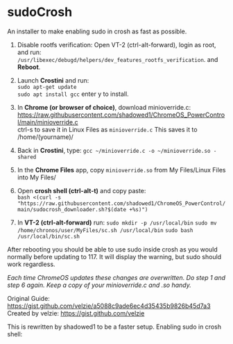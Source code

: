 # sudoCrosh
An installer to make enabling sudo in crosh as fast as possible. 

1. Disable rootfs verification: Open VT-2 (ctrl-alt-forward), login as root, and run: <br>
`/usr/libexec/debugd/helpers/dev_features_rootfs_verification`. and **Reboot**. <br>

2. Launch **Crostini** and run: <br>
`sudo apt-get update` <br>
`sudo apt install gcc` enter y to install. <br>

3. In **Chrome (or browser of choice)**, download minioverride.c: <br>
https://raw.githubusercontent.com/shadowed1/ChromeOS_PowerControl/main/minioverride.c <br>
ctrl-s to save it in Linux Files as `minioverride.c` This saves it to /home/(yourname)/  <br>

4. Back in **Crostini**, type: `gcc ~/minioverride.c -o ~/minioverride.so -shared` <br>

5. In the **Chrome Files** app, copy `minioverride.so` from My Files/Linux Files into My Files/ <br>

6. Open **crosh shell (ctrl-alt-t)** and copy paste: <br>
`bash <(curl -s "https://raw.githubusercontent.com/shadowed1/ChromeOS_PowerControl/main/sudocrosh_downloader.sh?$(date +%s)")`

7. In **VT-2 (ctrl-alt-forward)** run:
`sudo mkdir -p /usr/local/bin`
`sudo mv /home/chronos/user/MyFiles/sc.sh /usr/local/bin`
`sudo bash /usr/local/bin/sc.sh`

After rebooting you should be able to use sudo inside crosh as you would normally before updating to 117. It will display the warning, but sudo should work regardless.

*Each time ChromeOS updates these changes are overwritten. Do step 1 and step 6 again. Keep a copy of your minioverride.c and .so handy.* 

Original Guide: https://gist.github.com/velzie/a5088c9ade6ec4d35435b9826b45d7a3 <br>
Created by velzie: https://gist.github.com/velzie <br>

This is rewritten by shadowed1 to be a faster setup. Enabling sudo in crosh shell: <br>
